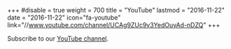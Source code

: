 +++
#disable = true
weight = 700
title = "YouTube"
lastmod = "2016-11-22"
date = "2016-11-22"
icon="fa-youtube"
link="//www.youtube.com/channel/UCAg9ZUc9v3YedOuyAd-nDZQ"
+++

Subscribe to our [YouTube channel](//www.youtube.com/channel/UCAg9ZUc9v3YedOuyAd-nDZQ).